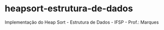 # heapsort-estrutura-de-dados
Implementação do Heap Sort - Estrutura de Dados - IFSP - Prof.: Marques
